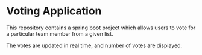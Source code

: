 # Voting Application
This repository contains a spring boot project which allows users to vote for a particular team member from a given list.

The votes are updated in real time, and number of votes are displayed.